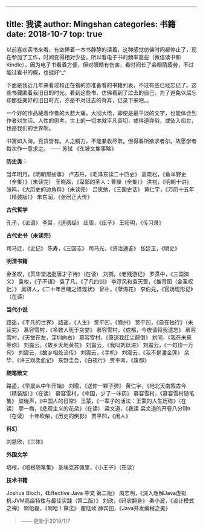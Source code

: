 
---
title: 我读
author: Mingshan
categories: 书籍
date: 2018-10-7
top: true
---

以前喜欢买书来看，有空捧着一本书静静的读着，这种感觉仿佛时间都停止了，现在参加了工作，时间变得相对少些，所以看电子书的频率高些（微信读书和Kindle），因为电子书看着方便，但对眼睛有伤害，看时间长了会眼睛疲劳，不过能过看书的瘾，也挺好^_^

<!-- more -->

下面是我近几年来看过和正在看的亦准备看的书籍列表，不过有些已经忘记了。这些书藏匿着我旧日的时光，看到这些书，仿佛看到了过去的自己，为了避免以后忘却那些美好的旧日时光，亦是不对过去的背弃，记录下来吧。。

一个好的作品藏着作者的大悲大痛，大彻大悟，即使是最平淡的文字，也能体会到作者对生活、人性的思考，世上的一切本就平凡真切，或得道弃俗，或坠入俗世，也是我们的世界啊。

书富如入海，百货皆有。人之精力，不能兼收尽取，但得春所欲求者尔。故愿学者每次作一意求之。 —— 苏轼 《东坡文集事略》

**历史类：**

当年明月，《明朝那些事》
卢志丹，《毛泽东读二十四史》
高晓松，《鱼羊野史（全集）》（未读完）
王晓磊，《卑鄙的圣人：曹操（全集）》
洪钊，《明朝十讲》
张鸣，《大历史的边角料》（未读完）
吕思勉，《三国史话》
黄仁宇，《万历十五年（精装版）》
朱东润，《张居正大传》

**古代哲学**

孔子，《论语》
李耳，《道德经》
庄周，《庄子》
王阳明，《传习录》

**古代史书（未读完）**

司马迁，《史记》
陈寿，《三国志》
司马光，《资治通鉴》
张廷玉，《明史》

**明清书籍**

金圣叹，《贯华堂选批唐才子诗》（在读）
刘鹗，《老残游记》
罗贯中，《三国演义》
袁枚，《子不语》
袁了凡，《了凡四训》
李淳风和袁天罡，《推背图（金圣叹批）》
吴趼人，《二十年目睹之怪现状》
曾朴，《孽海花》
李伯元，《官场现形记》（在读）

**当代小说**

路遥，《平凡的世界》
路遥，《人生》
贾平凹，《商州》
贾平凹，《自在独行》（未读完）
慕容雪村，《多数人死于贪婪》
慕容雪村，《成都，今夜请将我遗忘》
慕容雪村，《天堂在左，深圳向右》
慕容雪村，《原谅我红尘颠倒》
刘同，《我在未来等你》
刘震云，《故乡天地黄花》
刘震云，《我叫刘跃进》
刘震云，《一句顶一万句》
刘震云，《故乡相处流传》
刘震云，《手机》
刘震云，《我不是潘金莲》
余华，《许三观卖血记》
东野圭吾，《白夜行》
贾平凹，《废都》

**随笔散文**

路遥，《早晨从中午开始》
刘瑜，《送你一颗子弹》
黄仁宇，《地北天南叙古今（精装版）》（在读）
慕容雪村，《中国，少了一味药》
慕容雪村，《慕容雪村随笔集》
梁晓声，《中国人的日常》
王蒙，《一辈子的活法：王蒙的人生历练》（在读）
廖一梅，《悲观主义的花朵》（在读）
梁文道，《我读 梁文道的开卷八分钟》（在读）
十年砍柴，《历史的倒影》
贾平凹，《闲人》

**科幻**

刘慈欣，《三体》

**外国文学**

培根，《培根随笔集》
圣埃克苏佩里，《小王子》（在读）

**技术书籍**

Joshua Bloch，《Effective Java 中文 第二版》
周志明，《深入理解Java虚拟机:JVM高级特性与最佳实践（第二版）》
刘欣，《码农翻身》
秦小波，《设计模式之禅》
啊哈磊，《啊哈！算法》
翟陆续 薛宾田，《Java并发编程之美》

> —— 更新于2019/1/7